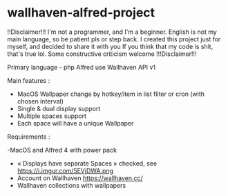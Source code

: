 # wallhaven-alfred-project

!!Disclaimer!!! 
I'm not a programmer, and I'm a beginner. 
English is not my main language, so be patient pls or step back.
I created this project just for myself, and decided to share it with you If you think that my code is shit, that's true lol. Some constructive criticism welcome !!!Disclaimer!!!


Primary language - php 
Alfred use Wallhaven API v1

Main features :
- MacOS Wallpaper change by hotkey/item in list filter or cron (with chosen interval)
- Single & dual display support
- Multiple spaces support
- Each space will have a unique Wallpaper


Requirements :

-MacOS and Alfred 4 with power pack
- « Displays have separate Spaces » checked, see https://i.imgur.com/5EVjDWA.png
- Account on Wallhaven https://wallhaven.cc/
- Wallhaven collections with wallpapers
